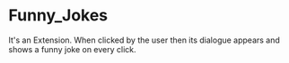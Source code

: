 # Funny_Jokes
It's an Extension. When clicked by the user then its dialogue appears and shows a funny joke on every click.
